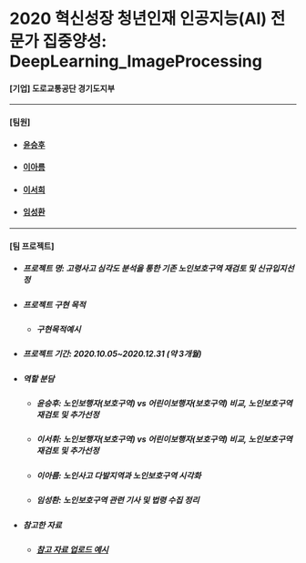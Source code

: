 # 2020 혁신성장 청년인재 인공지능(AI) 전문가 집중양성: DeepLearning_ImageProcessing
<h4>[기업] 도로교통공단 경기도지부</h4>
<hr>
<h4>[팀원]</h4>
<ul>
<li><h4><a href="https://github.com/happyhoo97">윤승후</a></h4></li>
<li><h4><a href="https://github.com/Areum120">이아름</a></h4></li>
<li><h4><a href="https://github.com/seo-1226">이서희</a></h4></li>
<li><h4><a href="https://github.com/SeongHwan-Lim">임성환</a></h4></li>
</ul>
<hr>
<h4>[팀 프로젝트]</h4>
<ul><li><h5>프로젝트 명: 고령사고 심각도 분석을 통한 기존 노인보호구역 재검토 및 신규입지선정</h5></li> 
<li><h5>프로젝트 구현 목적</h5>
<ul>
<li><h5>구현목적예시</h5></li>
</ul>
</li>
<li>
<h5>프로젝트 기간: 2020.10.05~2020.12.31 (약 3개월)</h5>
</li>
<li><h5>역할 분담</h5></li>
<ul>
<li><h5>윤승후: 노인보행자(보호구역) vs 어린이보행자(보호구역) 비교, 노인보호구역 재검토 및 추가선정</h5></li>
<li><h5>이서휘: 노인보행자(보호구역) vs 어린이보행자(보호구역) 비교, 노인보호구역 재검토 및 추가선정</h5></li>
<li><h5>이아름: 노인사고 다발지역과 노인보호구역 시각화</h5></li>
<li><h5>임성환: 노인보호구역 관련 기사 및 법령 수집 정리</h5></li>
</ul>
<li><h5>참고한 자료</h5>
<ul>
<li><h5><a href="https://www.naver.com">참고 자료 업로드 예시</a></h5></li>
</ul>
</li>
